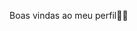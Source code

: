 Boas vindas ao meu perfil💋💋

<!--
meu nome é Maria Isabella ** is a ✨ _special_ ✨ repository because its `README.md` (this file) appears on your GitHub profile.


📚- Estou estudando na Alura 

- 🕹Estou me desenvolvendo na linguagem JavaScript
- 💕Utilizo esse espaço para minha organização e compartilhamento dos meu projetos desenvolvidos
Você pode entrar em contato comigo 📫
00001102214314SP@al.educacao.sp.gov.br
![](![sao-paulo-28](https://github.com/user-attachments/assets/d8bed565-9fc9-489b-bcf9-f7ebba422814)
)
